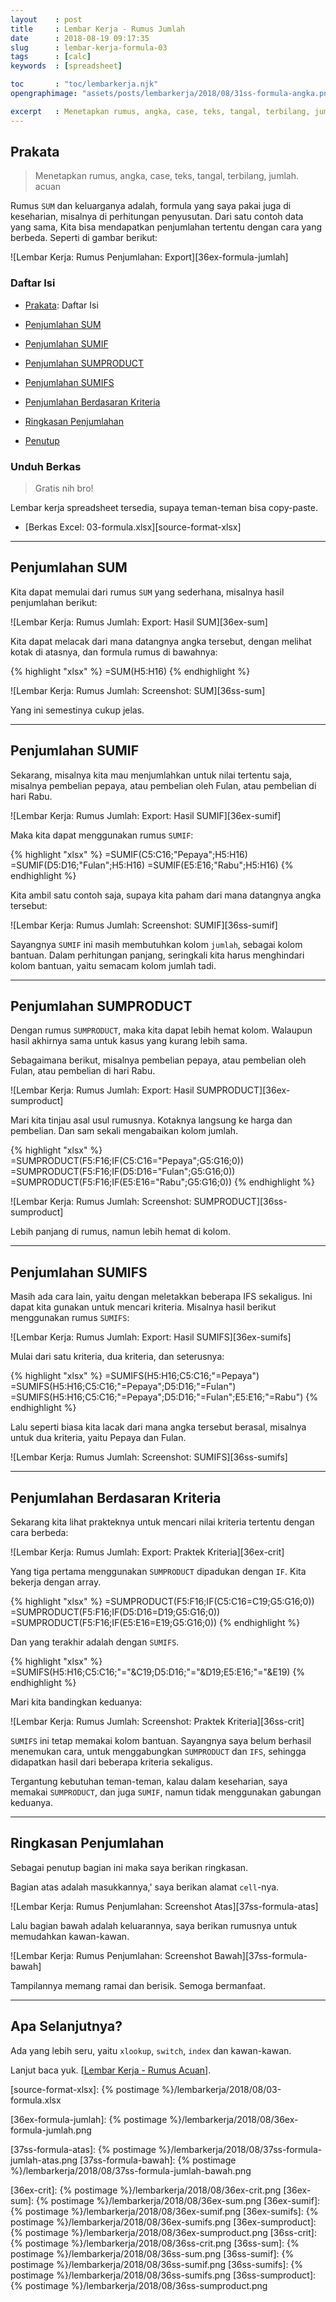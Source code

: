 ```yaml
---
layout    : post
title     : Lembar Kerja - Rumus Jumlah
date      : 2018-08-19 09:17:35
slug      : lembar-kerja-formula-03
tags      : [calc]
keywords  : [spreadsheet]

toc       : "toc/lembarkerja.njk"
opengraphimage: "assets/posts/lembarkerja/2018/08/31ss-formula-angka.png"

excerpt   : Menetapkan rumus, angka, case, teks, tangal, terbilang, jumlah. acuan
---
```


<a name="prakata"></a>

## Prakata

> Menetapkan rumus, angka, case, teks, tangal, terbilang, jumlah. acuan

Rumus `SUM` dan keluarganya adalah,
formula yang saya pakai juga di keseharian,
misalnya di perhitungan penyusutan.
Dari satu contoh data yang sama,
Kita bisa mendapatkan penjumlahan tertentu
dengan cara yang berbeda.
Seperti di gambar berikut:

![Lembar Kerja: Rumus Penjumlahan: Export][36ex-formula-jumlah]

### Daftar Isi

* [Prakata](#prakata): Daftar Isi

* [Penjumlahan SUM](#sum)

* [Penjumlahan SUMIF](#sumif)

* [Penjumlahan SUMPRODUCT](#sumproduct)

* [Penjumlahan SUMIFS](#sumifs)

* [Penjumlahan Berdasaran Kriteria](#kriteria)

* [Ringkasan Penjumlahan](#ringkasan)

* [Penutup](#penutup)

### Unduh Berkas

> Gratis nih bro!

Lembar kerja spreadsheet tersedia,
supaya teman-teman bisa copy-paste.

* [Berkas Excel: 03-formula.xlsx][source-format-xlsx]

-- -- --

<a name="SUM"></a>

## Penjumlahan SUM

Kita dapat memulai dari rumus `SUM` yang sederhana,
misalnya hasil penjumlahan berikut:

![Lembar Kerja: Rumus Jumlah: Export: Hasil SUM][36ex-sum]

Kita dapat melacak dari mana datangnya angka tersebut,
dengan melihat kotak di atasnya, dan formula rumus di bawahnya:

{% highlight "xlsx" %}
=SUM(H5:H16)
{% endhighlight %}

![Lembar Kerja: Rumus Jumlah: Screenshot: SUM][36ss-sum]

Yang ini semestinya cukup jelas.

-- -- --

<a name="SUM"></a>

## Penjumlahan SUMIF

Sekarang, misalnya kita mau menjumlahkan untuk nilai tertentu saja,
misalnya pembelian pepaya, atau pembelian oleh Fulan,
atau pembelian di hari Rabu.

![Lembar Kerja: Rumus Jumlah: Export: Hasil SUMIF][36ex-sumif]

Maka kita dapat menggunakan rumus `SUMIF`:

{% highlight "xlsx" %}
=SUMIF(C5:C16;"Pepaya";H5:H16)
=SUMIF(D5:D16;"Fulan";H5:H16)
=SUMIF(E5:E16;"Rabu";H5:H16)
{% endhighlight %}

Kita ambil satu contoh saja,
supaya kita paham dari mana datangnya angka tersebut:

![Lembar Kerja: Rumus Jumlah: Screenshot: SUMIF][36ss-sumif]

Sayangnya `SUMIF` ini masih membutuhkan kolom `jumlah`,
sebagai kolom bantuan.
Dalam perhitungan panjang,
seringkali kita harus menghindari kolom bantuan,
yaitu semacam  kolom jumlah tadi.

-- -- --

<a name="SUMPRODUCT"></a>

## Penjumlahan SUMPRODUCT

Dengan rumus `SUMPRODUCT`,
maka kita dapat lebih hemat kolom.
Walaupun hasil akhirnya sama
untuk kasus yang kurang lebih sama.

Sebagaimana berikut,
misalnya pembelian pepaya, atau pembelian oleh Fulan,
atau pembelian di hari Rabu.

![Lembar Kerja: Rumus Jumlah: Export: Hasil SUMPRODUCT][36ex-sumproduct]

Mari kita tinjau asal usul rumusnya.
Kotaknya langsung ke harga dan pembelian.
Dan sam sekali mengabaikan kolom jumlah.

{% highlight "xlsx" %}
=SUMPRODUCT(F5:F16;IF(C5:C16="Pepaya";G5:G16;0))
=SUMPRODUCT(F5:F16;IF(D5:D16="Fulan";G5:G16;0))
=SUMPRODUCT(F5:F16;IF(E5:E16="Rabu";G5:G16;0))
{% endhighlight %}

![Lembar Kerja: Rumus Jumlah: Screenshot: SUMPRODUCT][36ss-sumproduct]

Lebih panjang di rumus,
namun lebih hemat di kolom.

-- -- --

<a name="SUMIFS"></a>

## Penjumlahan SUMIFS

Masih ada cara lain, yaitu dengan meletakkan beberapa IFS sekaligus.
Ini dapat kita gunakan untuk mencari kriteria.
Misalnya hasil berikut menggunakan rumus `SUMIFS`:

![Lembar Kerja: Rumus Jumlah: Export: Hasil SUMIFS][36ex-sumifs]

Mulai dari satu kriteria, dua kriteria, dan seterusnya:

{% highlight "xlsx" %}
=SUMIFS(H5:H16;C5:C16;"=Pepaya")
=SUMIFS(H5:H16;C5:C16;"=Pepaya";D5:D16;"=Fulan")
=SUMIFS(H5:H16;C5:C16;"=Pepaya";D5:D16;"=Fulan";E5:E16;"=Rabu")
{% endhighlight %}

Lalu seperti biasa kita lacak dari mana angka tersebut berasal,
misalnya untuk dua kriteria, yaitu Pepaya dan Fulan.

![Lembar Kerja: Rumus Jumlah: Screenshot: SUMIFS][36ss-sumifs]

-- -- --

<a name="kriteria"></a>

## Penjumlahan Berdasaran Kriteria

Sekarang kita lihat prakteknya untuk mencari nilai kriteria tertentu
dengan cara berbeda:

![Lembar Kerja: Rumus Jumlah: Export: Praktek Kriteria][36ex-crit]

Yang tiga pertama menggunakan `SUMPRODUCT` dipadukan dengan `IF`.
Kita bekerja dengan array.

{% highlight "xlsx" %}
=SUMPRODUCT(F5:F16;IF(C5:C16=C19;G5:G16;0))
=SUMPRODUCT(F5:F16;IF(D5:D16=D19;G5:G16;0))
=SUMPRODUCT(F5:F16;IF(E5:E16=E19;G5:G16;0))
{% endhighlight %}

Dan yang terakhir adalah dengan `SUMIFS`.

{% highlight "xlsx" %}
=SUMIFS(H5:H16;C5:C16;"="&C19;D5:D16;"="&D19;E5:E16;"="&E19)
{% endhighlight %}

Mari kita bandingkan keduanya:

![Lembar Kerja: Rumus Jumlah: Screenshot: Praktek Kriteria][36ss-crit]

`SUMIFS` ini tetap memakai kolom bantuan.
Sayangnya saya belum berhasil menemukan cara,
untuk menggabungkan `SUMPRODUCT` dan `IFS`,
sehingga didapatkan hasil dari beberapa kriteria sekaligus.

Tergantung kebutuhan teman-teman,
kalau dalam keseharian, saya memakai `SUMPRODUCT`,
dan juga `SUMIF`, namun tidak menggunakan gabungan keduanya.

-- -- --

<a name="ringkasan"></a>

## Ringkasan Penjumlahan

Sebagai penutup bagian ini maka saya berikan ringkasan.

Bagian atas adalah masukkannya,'
saya berikan alamat `cell`-nya.

![Lembar Kerja: Rumus Penjumlahan: Screenshot Atas][37ss-formula-atas]

Lalu bagian bawah adalah keluarannya,
saya berikan rumusnya untuk memudahkan kawan-kawan.

![Lembar Kerja: Rumus Penjumlahan: Screenshot Bawah][37ss-formula-bawah]

Tampilannya memang ramai dan berisik.
Semoga bermanfaat.

-- -- --

<a name="selanjutnya"></a>

## Apa Selanjutnya?

Ada yang lebih seru, yaitu `xlookup`, `switch`, `index` dan kawan-kawan.

Lanjut baca yuk.
[[Lembar Kerja - Rumus Acuan][local-whats-next]].

[//]: <> ( -- -- -- links below -- -- -- )

[local-whats-next]:     /lembarkerja/2018/08/21/lembar-kerja-formula-04.html

[source-format-xlsx]:   {% postimage %}/lembarkerja/2018/08/03-formula.xlsx


[36ex-formula-jumlah]:  {% postimage %}/lembarkerja/2018/08/36ex-formula-jumlah.png

[37ss-formula-atas]:    {% postimage %}/lembarkerja/2018/08/37ss-formula-jumlah-atas.png
[37ss-formula-bawah]:   {% postimage %}/lembarkerja/2018/08/37ss-formula-jumlah-bawah.png

[//]: <> ( -- -- -- links below -- -- -- )

[36ex-crit]:            {% postimage %}/lembarkerja/2018/08/36ex-crit.png
[36ex-sum]:             {% postimage %}/lembarkerja/2018/08/36ex-sum.png
[36ex-sumif]:           {% postimage %}/lembarkerja/2018/08/36ex-sumif.png
[36ex-sumifs]:          {% postimage %}/lembarkerja/2018/08/36ex-sumifs.png
[36ex-sumproduct]:      {% postimage %}/lembarkerja/2018/08/36ex-sumproduct.png
[36ss-crit]:            {% postimage %}/lembarkerja/2018/08/36ss-crit.png
[36ss-sum]:             {% postimage %}/lembarkerja/2018/08/36ss-sum.png
[36ss-sumif]:           {% postimage %}/lembarkerja/2018/08/36ss-sumif.png
[36ss-sumifs]:          {% postimage %}/lembarkerja/2018/08/36ss-sumifs.png
[36ss-sumproduct]:      {% postimage %}/lembarkerja/2018/08/36ss-sumproduct.png